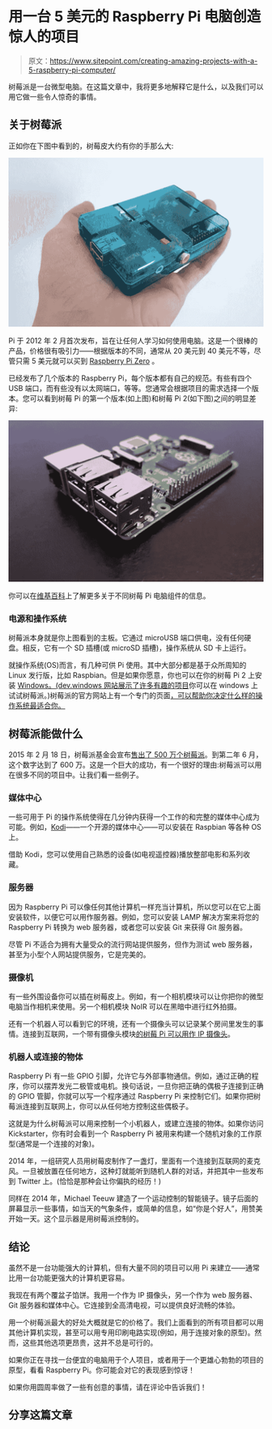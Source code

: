 # 用一台 5 美元的 Raspberry Pi 电脑创造惊人的项目

> 原文：<https://www.sitepoint.com/creating-amazing-projects-with-a-5-raspberry-pi-computer/>

树莓派是一台微型电脑。在这篇文章中，我将更多地解释它是什么，以及我们可以用它做一些令人惊奇的事情。

## 关于树莓派

正如你在下图中看到的，树莓皮大约有你的手那么大:

![Raspberry Pi](img/747cbadb0f1e52e7bcee18af06ad1b41.png)

Pi 于 2012 年 2 月首次发布，旨在让任何人学习如何使用电脑。这是一个很棒的产品，价格很有吸引力——根据版本的不同，通常从 20 美元到 40 美元不等，尽管只需 5 美元就可以买到 [Raspberry Pi Zero](https://www.raspberrypi.org/blog/raspberry-pi-zero/) 。

已经发布了几个版本的 Raspberry Pi，每个版本都有自己的规范。有些有四个 USB 端口，而有些没有以太网端口，等等。您通常会根据项目的需求选择一个版本。您可以看到树莓 Pi 的第一个版本(如上图)和树莓 Pi 2(如下图)之间的明显差异:

![Raspberry Pi 2](img/ef133b359e63e96dfc691365f7bad2b6.png)

你可以在[维基百科](https://en.wikipedia.org/wiki/Raspberry_Pi#Specifications)上了解更多关于不同树莓 Pi 电脑组件的信息。

### 电源和操作系统

树莓派本身就是你上图看到的主板。它通过 microUSB 端口供电，没有任何硬盘。相反，它有一个 SD 插槽(或 microSD 插槽)，操作系统从 SD 卡上运行。

就操作系统(OS)而言，有几种可供 Pi 使用。其中大部分都是基于众所周知的 Linux 发行版，比如 Raspbian。但是如果你愿意，你也可以在你的树莓 Pi 2 上安装 [Windows。(dev.windows 网站展示了](https://www.sitepoint.com/running-windows-10-iot-core-on-a-raspberry-pi/)[许多有趣的项目](https://dev.windows.com/en-us/iot)你可以在 windows 上试试树莓派。)树莓派的官方网站上有一个专门的页面[，可以帮助你决定什么样的操作系统最适合你。](https://www.raspberrypi.org/downloads/)

## 树莓派能做什么

2015 年 2 月 18 日，树莓派基金会宣布[售出了 500 万个树莓派](https://www.raspberrypi.org/blog/five-million-sold/)。到第二年 6 月，这个数字达到了 600 万。这是一个巨大的成功，有一个很好的理由:树莓派可以用在很多不同的项目中。让我们看一些例子。

### 媒体中心

一些可用于 Pi 的操作系统使得在几分钟内获得一个工作的和完整的媒体中心成为可能。例如，[Kodi](http://kodi.tv/)——一个开源的媒体中心——可以安装在 Raspbian 等各种 OS 上。

借助 Kodi，您可以使用自己熟悉的设备(如电视遥控器)播放整部电影和系列收藏。

### 服务器

因为 Raspberry Pi 可以像任何其他计算机一样充当计算机，所以您可以在它上面安装软件，以便它可以用作服务器。例如，您可以安装 LAMP 解决方案来将您的 Raspberry Pi 转换为 web 服务器，或者您可以安装 Git 来获得 Git 服务器。

尽管 Pi 不适合为拥有大量受众的流行网站提供服务，但作为测试 web 服务器，甚至为小型个人网站提供服务，它是完美的。

### 摄像机

有一些外围设备你可以插在树莓皮上。例如，有一个相机模块可以让你把你的微型电脑当作相机来使用。另一个相机模块 NoIR 可以在黑暗中进行红外拍摄。

还有一个机器人可以看到它的环境，还有一个摄像头可以记录某个房间里发生的事情。连接到互联网，一个带有摄像头模块[的树莓 Pi 可以用作 IP 摄像头](https://www.sitepoint.com/streaming-a-raspberry-pi-camera-into-vr-with-javascript/)。

### 机器人或连接的物体

Raspberry Pi 有一些 GPIO 引脚，允许它与外部事物通信。例如，通过正确的程序，你可以摆弄发光二极管或电机。换句话说，一旦你把正确的偶极子连接到正确的 GPIO 管脚，你就可以写一个程序通过 Raspberry Pi 来控制它们。如果你把树莓派连接到互联网上，你可以从任何地方控制这些偶极子。

这就是为什么树莓派可以用来控制一个小机器人，或建立连接的物体。如果你访问 Kickstarter，你有时会看到一个 Raspberry Pi 被用来构建一个随机对象的工作原型(通常是一个连接的对象)。

2014 年，一组研究人员用树莓皮制作了一盏灯，里面有一个连接到互联网的麦克风。一旦被放置在任何地方，这种灯就能听到随机人群的对话，并把其中一些发布到 Twitter 上。(恰恰是那种会让你偏执的经历！)

同样在 2014 年，Michael Teeuw 建造了一个运动控制的智能镜子。镜子后面的屏幕显示一些事情，如当天的气象条件，或简单的信息，如<q>你是个好人</q>，用赞美开始一天。这个显示器是用树莓派控制的。

## 结论

虽然不是一台功能强大的计算机，但有大量不同的项目可以用 Pi 来建立——通常比用一台功能更强大的计算机更容易。

我现在有两个覆盆子馅饼。我用一个作为 IP 摄像头，另一个作为 web 服务器、Git 服务器和媒体中心。它连接到全高清电视，可以提供良好流畅的体验。

用一个树莓派最大的好处大概就是它的价格了。我们上面看到的所有项目都可以用其他计算机实现，甚至可以用专用印刷电路实现(例如，用于连接对象的原型)。然而，这些其他选项更昂贵，这并不总是可行的。

如果你正在寻找一台便宜的电脑用于个人项目，或者用于一个更雄心勃勃的项目的原型，看看 Raspberry Pi。你可能会对它的表现感到惊讶！

如果你用圆周率做了一些有创意的事情，请在评论中告诉我们！

## 分享这篇文章